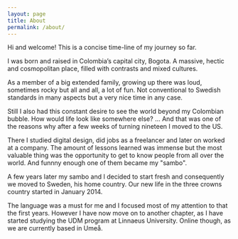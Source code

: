 ```yaml
---
layout: page
title: About
permalink: /about/
---
```



Hi and welcome! This is a concise time-line of my journey so far.
 
I was born and raised in Colombia’s capital city, Bogota. A massive, hectic and cosmopolitan place, filled with contrasts and mixed cultures.

As a member of a big extended family, growing up there was loud, sometimes rocky but all and all, a lot of fun. Not conventional to Swedish standards in many aspects
 but a very nice time in any case.

Still I also had this constant desire to see the world beyond my Colombian bubble. How would life look like somewhere 
else? ... And that was one of the reasons why after a few weeks of turning nineteen I moved to the US.

There I studied digital design, did jobs as a freelancer and later on worked at a company. The amount of lessons learned 
was immense but the most valuable thing was the opportunity to get to know people from all over the world. 
And funnny enough one of them became my "sambo".

A few years later my sambo and I decided to start fresh and consequently
we moved to Sweden, his home country. Our new life in the three crowns country started in January 2014.

The language was a must for me and I focused most of my attention to that the first years. 
However I have now move on to another chapter, as I have started studying the UDM program at Linnaeus University. 
Online though, as we are currently based in Umeå.

